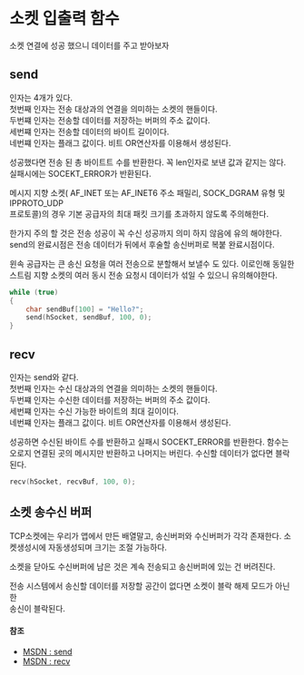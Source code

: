 # 소켓 입출력 함수

소켓 연결에 성공 했으니 데이터를 주고 받아보자

## send

인자는 4개가 있다.  
첫번째 인자는 전송 대상과의 연결을 의미하는 소켓의 핸들이다.  
두번쨰 인자는 전송할 데이터를 저장하는 버퍼의 주소 값이다.  
세번쨰 인자는 전송할 데이터의 바이트 길이이다.  
네번쨰 인자는 플래그 값이다. 비트 OR연산자를 이용해서 생성된다.

성공했다면 전송 된 총 바이트트 수를 반환한다. 꼭 len인자로 보낸 값과 같지는 않다.
실패시에는 SOCEKT_ERROR가 반환된다.

메시지 지향 소켓( AF_INET 또는 AF_INET6 주소 패밀리, SOCK_DGRAM 유형 및 IPPROTO_UDP  
프로토콜)의 경우 기본 공급자의 최대 패킷 크기를 초과하지 않도록 주의해한다.

한가지 주의 할 것은 전송 성공이 꼭 수신 성공까지 의미 하지 않음에 유의 해야한다.  
send의 완료시점은 전송 데이터가 뒤에서 후술할 송신버퍼로 복붙 완료시점이다.

윈속 공급자는 큰 송신 요청을 여러 전송으로 분할해서 보낼수 도 있다. 이로인해 동일한  
스트림 지향 소켓의 여러 동시 전송 요청시 데이터가 섞일 수 있으니 유의해야한다.

```c++
while (true)
{
	char sendBuf[100] = "Hello?";
	send(hSocket, sendBuf, 100, 0);
}
```

## recv

인자는 send와 같다.  
첫번째 인자는 수신 대상과의 연결을 의미하는 소켓의 핸들이다.  
두번쨰 인자는 수신한 데이터를 저장하는 버퍼의 주소 값이다.  
세번쨰 인자는 수신 가능한 바이트의 최대 길이이다.  
네번쨰 인자는 플래그 값이다. 비트 OR연산자를 이용해서 생성된다.

성공하면 수신된 바이트 수를 반환하고 실패시 SOCEKT_ERROR를 반환한다.
함수는 오로지 연결된 곳의 메시지만 반환하고 나머지는 버린다.
수신할 데이터가 없다면 블락된다.

```C++
recv(hSocket, recvBuf, 100, 0);
```

## 소켓 송수신 버퍼

TCP소켓에는 우리가 앱에서 만든 배열말고, 송신버퍼와 수신버퍼가 각각 존재한다.
소켓생성시에 자동생성되며 크기는 조절 가능하다.

소켓을 닫아도 수신버퍼에 남은 것은 계속 전송되고 송신버퍼에 있는 건 버려진다.

전송 시스템에서 송신할 데이터를 저장할 공간이 없다면 소켓이 블락 해제 모드가 아닌한  
송신이 블락된다.

#### 참조

- [MSDN : send](https://learn.microsoft.com/ko-kr/windows/win32/api/winsock2/nf-winsock2-send)
- [MSDN : recv](https://learn.microsoft.com/ko-kr/windows/win32/api/winsock2/nf-winsock2-recv)
